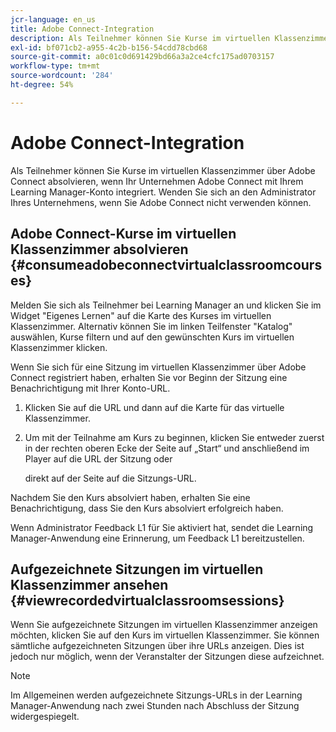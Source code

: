 ```yaml
---
jcr-language: en_us
title: Adobe Connect-Integration
description: Als Teilnehmer können Sie Kurse im virtuellen Klassenzimmer über Adobe Connect absolvieren, wenn Ihr Unternehmen Adobe Connect mit Ihrem Learning Manager-Konto integriert. Wenden Sie sich an den Administrator Ihres Unternehmens, wenn Sie Adobe Connect nicht verwenden können.
exl-id: bf071cb2-a955-4c2b-b156-54cdd78cbd68
source-git-commit: a0c01c0d691429bd66a3a2ce4cfc175ad0703157
workflow-type: tm+mt
source-wordcount: '284'
ht-degree: 54%

---
```


# Adobe Connect-Integration

Als Teilnehmer können Sie Kurse im virtuellen Klassenzimmer über Adobe Connect absolvieren, wenn Ihr Unternehmen Adobe Connect mit Ihrem Learning Manager-Konto integriert. Wenden Sie sich an den Administrator Ihres Unternehmens, wenn Sie Adobe Connect nicht verwenden können.

## Adobe Connect-Kurse im virtuellen Klassenzimmer absolvieren {#consumeadobeconnectvirtualclassroomcourses}

Melden Sie sich als Teilnehmer bei Learning Manager an und klicken Sie im Widget &quot;Eigenes Lernen&quot; auf die Karte des Kurses im virtuellen Klassenzimmer. Alternativ können Sie im linken Teilfenster &quot;Katalog&quot; auswählen, Kurse filtern und auf den gewünschten Kurs im virtuellen Klassenzimmer klicken.

Wenn Sie sich für eine Sitzung im virtuellen Klassenzimmer über Adobe Connect registriert haben, erhalten Sie vor Beginn der Sitzung eine Benachrichtigung mit Ihrer Konto-URL.

1. Klicken Sie auf die URL und dann auf die Karte für das virtuelle Klassenzimmer.
1. Um mit der Teilnahme am Kurs zu beginnen, klicken Sie entweder zuerst in der rechten oberen Ecke der Seite auf „Start“ und anschließend im Player auf die URL der Sitzung oder 

   direkt auf der Seite auf die Sitzungs-URL.

Nachdem Sie den Kurs absolviert haben, erhalten Sie eine Benachrichtigung, dass Sie den Kurs absolviert erfolgreich haben.

Wenn Administrator Feedback L1 für Sie aktiviert hat, sendet die Learning Manager-Anwendung eine Erinnerung, um Feedback L1 bereitzustellen.

## Aufgezeichnete Sitzungen im virtuellen Klassenzimmer ansehen {#viewrecordedvirtualclassroomsessions}

Wenn Sie aufgezeichnete Sitzungen im virtuellen Klassenzimmer anzeigen möchten, klicken Sie auf den Kurs im virtuellen Klassenzimmer. Sie können sämtliche aufgezeichneten Sitzungen über ihre URLs anzeigen. Dies ist jedoch nur möglich, wenn der Veranstalter der Sitzungen diese aufzeichnet.

>[!NOTE]
>
>Im Allgemeinen werden aufgezeichnete Sitzungs-URLs in der Learning Manager-Anwendung nach zwei Stunden nach Abschluss der Sitzung widergespiegelt.
